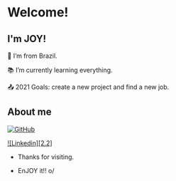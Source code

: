 # Welcome!

 

## I'm JOY!

 
:house_with_garden: I’m from Brazil.

:books: I’m currently learning everything.

:outbox_tray: 2021 Goals: create a new project and find a new job.

## About me

[![GitHub][1.2]][1]

[![Linkedin][2.2]][2]

[1]: https://github.com/JoyciP

[1.2]: https://img.shields.io/badge/GitHub-100000?style=for-the-badge&logo=github&logoColor=white

[2]: https://www.linkedin.com/in/joycisantos/

[2.1]: https://img.shields.io/badge/LinkedIn-0077B5?style=for-the-badge&logo=linkedin&logoColor=white


- Thanks for visiting.

- EnJOY it!! o/
